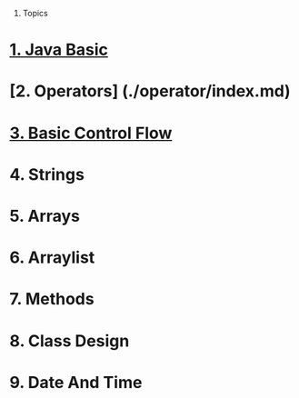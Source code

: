 
1. Topics

# [1. Java Basic](./javabasic/index.md)
# [2. Operators] (./operator/index.md)
# [3. Basic Control Flow](./control/index.md)
# 4. Strings
# 5. Arrays
# 6. Arraylist
# 7. Methods
# 8. Class Design 
# 9. Date And Time
